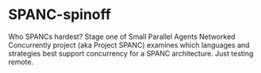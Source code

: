 # SPANC-spinoff
Who SPANCs hardest?  Stage one of Small Parallel Agents Networked Concurrently project (aka Project SPANC) examines which languages and strategies best support concurrency for a SPANC architecture.
Just testing remote.
